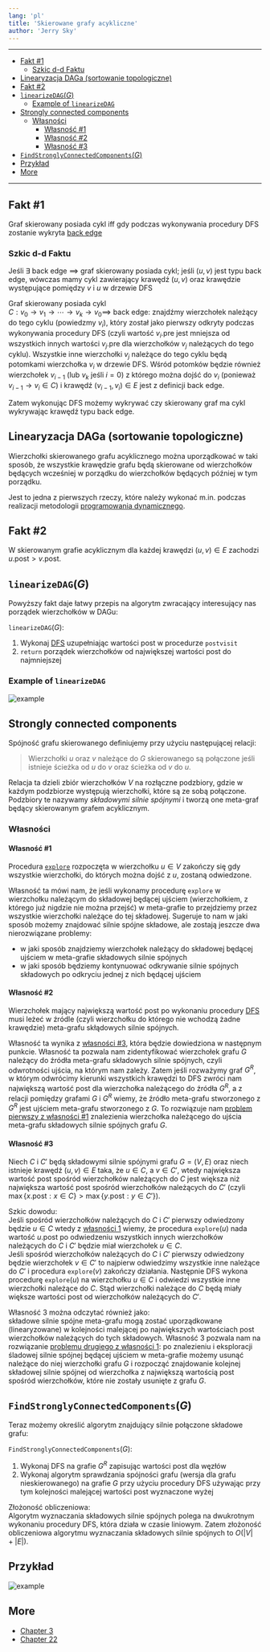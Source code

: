 ```yaml
---
lang: 'pl'
title: 'Skierowane grafy acykliczne'
author: 'Jerry Sky'
---
```


---

- [$\text {Fakt}$ #1](#text-fakt-1)
    - [Szkic d-d $\text {Faktu}$](#szkic-d-d-text-faktu)
- [Linearyzacja DAGa (sortowanie topologiczne)](#linearyzacja-daga-sortowanie-topologiczne)
- [$\text {Fakt}$ #2](#text-fakt-2)
- [`linearizeDAG`$(G)$](#linearizedagg)
    - [Example of `linearizeDAG`](#example-of-linearizedag)
- [Strongly connected components](#strongly-connected-components)
    - [Własności](#własności)
        - [Własność #1](#własność-1)
        - [Własność #2](#własność-2)
        - [Własność #3](#własność-3)
- [`FindStronglyConnectedComponents`$(G)$](#findstronglyconnectedcomponentsg)
- [Przykład](#przykład)
- [More](#more)

---

## $\text {Fakt}$ #1

Graf skierowany posiada cykl iff gdy podczas wykonywania procedury DFS zostanie wykryta [back edge](dfs-directed-graphs.md#rodzaje-kraw%c4%99dzi)

### Szkic d-d $\text {Faktu}$

Jeśli $\exists$ back edge $\implies$ graf skierowany posiada cykl; jeśli $(u,v)$ jest typu back edge, wówczas mamy cykl zawierający krawędź $(u,v)$ oraz krawędzie występujące pomiędzy $v$ i $u$ w drzewie DFS

Graf skierowany posiada cykl\
$C: v_0 \to v_1 \to \dotsb \to v_k \to v_0 \implies$ back edge: znajdźmy wierzchołek należący do tego cyklu (powiedzmy $v_i$), który został jako pierwszy odkryty podczas wykonywania procedury DFS (czyli wartość $v_i.\mathrm{pre}$ jest mniejsza od wszystkich innych wartości $v_j.\mathrm{pre}$ dla wierzchołków $v_j$ należących do tego cyklu). Wszystkie inne wierzchołki $v_j$ należące do tego cyklu będą potomkami wierzchołka $v_i$ w drzewie DFS. Wśród potomków będzie również wierzchołek $v_{i-1}$ (lub $v_k$ jeśli $i=0$) z którego można dojść do $v_i$ (ponieważ $v_{i-1} \to v_i \in C$) i krawędź $(v_{i-1}, v_i) \in E$ jest z definicji back edge.

Zatem wykonując DFS możemy wykrywać czy skierowany graf ma cykl wykrywając krawędź typu back edge.

## Linearyzacja DAGa (sortowanie topologiczne)

Wierzchołki skierowanego grafu acyklicznego można uporządkować w taki sposób, że wszystkie krawędzie grafu będą skierowane od wierzchołków będących wcześniej w porządku do wierzchołków będących później w tym porządku.

Jest to jedna z pierwszych rzeczy, które należy wykonać m.in. podczas realizacji metodologii [programowania dynamicznego](../2020-04-08/programowanie-dynamiczne.md).

## $\text {Fakt}$ #2

W skierowanym grafie acyklicznym dla każdej krawędzi $(u,v) \in E$ zachodzi $u.\mathrm{post} > v.\mathrm{post}$.

## `linearizeDAG`$(G)$

Powyższy fakt daje łatwy przepis na algorytm zwracający interesujący nas porządek wierzchołków w DAGu:

`linearizeDAG`$(G)$:
1. Wykonaj [DFS](dfs-directed-graphs.md) uzupełniając wartości $\mathrm{post}$ w procedurze `postvisit`
2. `return` porządek wierzchołków od największej wartości $\mathrm{post}$ do najmniejszej

### Example of `linearizeDAG`

![example](linearizing-dag-example.png)

## Strongly connected components

Spójność grafu skierowanego definiujemy przy użyciu następującej relacji:

> Wierzchołki $u$ oraz $v$ należące do $G$ skierowanego są połączone jeśli istnieje ścieżka od $u$ do $v$ oraz ścieżka od $v$ do $u$.

Relacja ta dzieli zbiór wierzchołków $V$ na rozłączne podzbiory, gdzie w każdym podzbiorze występują wierzchołki, które są ze sobą połączone. Podzbiory te nazywamy *składowymi silnie spójnymi* i tworzą one meta-graf będący skierowanym grafem acyklicznym.

### Własności

#### Własność #1

Procedura [`explore`](../2020-05-06/depth-first-search.md#exploregv) rozpoczęta w wierzchołku $u \in V$ zakończy się gdy wszystkie wierzchołki, do których można dojść z $u$, zostaną odwiedzone.

Własność ta mówi nam, że jeśli wykonamy procedurę `explore` w wierzchołku należącym do składowej będącej ujściem (wierzchołkiem, z którego już nigdzie nie można przejść) w meta-grafie to przejdziemy przez wszystkie wierzchołki należące do tej składowej. Sugeruje to nam w jaki sposób możemy znajdować silnie spójne składowe, ale zostają jeszcze dwa nierozwiązane problemy:
- w jaki sposób znajdziemy wierzchołek należący do składowej będącej ujściem w meta-grafie składowych silnie spójnych
- w jaki sposób będziemy kontynuować odkrywanie silnie spójnych składowych po odkryciu jednej z nich będącej ujściem

#### Własność #2

Wierzchołek mający największą wartość $\mathrm{post}$ po wykonaniu procedury [DFS](../2020-05-06/depth-first-search.md) musi leżeć w źródle (czyli wierzchołku do którego nie wchodzą żadne krawędzie) meta-grafu skłądowych silnie spójnych.

Własność ta wynika z [własności #3](#w%c5%82asno%c5%9b%c4%87-3), która będzie dowiedziona w następnym punkcie. Własność ta pozwala nam zidentyfikować wierzchołek grafu $G$ należący do źródła meta-grafu składowych silnie spójnych, czyli odwrotności ujścia, na którym nam zależy. Zatem jeśli rozważymy graf $G^R$, w którym odwrócimy kierunki wszystkich krawędzi to DFS zwróci nam największą wartość $\mathrm{post}$ dla wierzchołka należącego do źródła $G^R$, a z relacji pomiędzy grafami $G$ i $G^R$ wiemy, że źródło meta-grafu stworzonego z $G^R$ jest ujściem meta-grafu stworzonego z $G$. To rozwiązuje nam [problem pierwszy z własności #1](#w%c5%82asno%c5%9b%c4%87-1) znalezienia wierzchołka należącego do ujścia meta-grafu składowych silnie spójnych grafu $G$.

#### Własność #3

Niech $C$ i $C'$ będą składowymi silnie spójnymi grafu $G = (V,E)$ oraz niech istnieje krawędź $(u,v) \in E$ taka, że $u\in C$, a $v \in C'$, wtedy największa wartość $\mathrm{post}$ spośród wierzchołków należących do $C$ jest większa niż największa wartość $\mathrm{post}$ spośród wierzchołków należących do $C'$ (czyli $\max\{x.\mathrm{post}: x\in C\} > \max\{y.\mathrm{post}: y \in C'\}$).

Szkic dowodu:\
Jeśli spośród wierzchołków należących do $C$ i $C'$ pierwszy odwiedzony będzie $u\in C$ wtedy z [własności 1](#w%c5%82asno%c5%9b%c4%87-1) wiemy, że procedura `explore`$(u)$ nada wartość $u.\mathrm{post}$ po odwiedzeniu wszystkich innych wierzchołków należących do $C$ i $C'$ będzie miał wierzchołek $u \in C$.\
Jeśli spośród wierzchołków należących do $C$ i $C'$ pierwszy odwiedzony będzie wierzchołek $v \in C'$ to najpierw odwiedzimy wszystkie inne należące do $C'$ i procedura `explore`$(v)$ zakończy działania. Następnie DFS wykona procedurę `explore`$(u)$ na wierzchołku $u \in C$ i odwiedzi wszystkie inne wierzchołki należące do $C$. Stąd wierzchołki należące do $C$ będą miały większe wartości $\mathrm{post}$ od wierzchołków należących do $C'$.

Własność 3 można odczytać również jako:\
składowe silnie spójne meta-grafu mogą zostać uporządkowane (linearyzowane) w kolejności malejącej po największych wartościach $\mathrm{post}$ wierzchołków należących do tych składowych. Własność 3 pozwala nam na rozwiązanie [problemu drugiego z własności 1](#w%c5%82asno%c5%9b%c4%87-1): po znalezieniu i eksploracji śladowej silnie spójnej będącej ujściem w meta-grafie możemy usunąć należące do niej wierzchołki grafu $G$ i rozpocząć znajdowanie kolejnej składowej silnie spójnej od wierzchołka z największą wartością $\mathrm{post}$ spośród wierzchołków, które nie zostały usunięte z grafu $G$.

## `FindStronglyConnectedComponents`$(G)$

Teraz możemy określić algorytm znajdujący silnie połączone składowe grafu:

`FindStronglyConnectedComponents`$(G)$:
1. Wykonaj DFS na grafie $G^R$ zapisując wartości $\mathrm{post}$ dla węzłów
2. Wykonaj algorytm sprawdzania spójności grafu (wersja dla grafu nieskierowanego) na grafie $G$ przy użyciu procedury DFS używając przy tym kolejności malejącej wartości $\mathrm{post}$ wyznaczone wyżej

Złożoność obliczeniowa:\
Algorytm wyznaczania składowych silnie spójnych polega na dwukrotnym wykonaniu procedury DFS, która działa w czasie liniowym. Zatem złożoność obliczeniowa algorytmu wyznaczania składowych silnie spójnych to $O(|V| + |E|)$.

## Przykład

![example](strongly-connected-components-example.png)

## More

- [Chapter 3](http://algorithmics.lsi.upc.edu/docs/Dasgupta-Papadimitriou-Vazirani.pdf)
- [Chapter 22](https://web.ist.utl.pt/~fabio.ferreira/material/asa/clrs.pdf)
